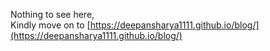 Nothing to see here,  
Kindly move on to [https://deepansharya1111.github.io/blog/](https://deepansharya1111.github.io/blog/)
